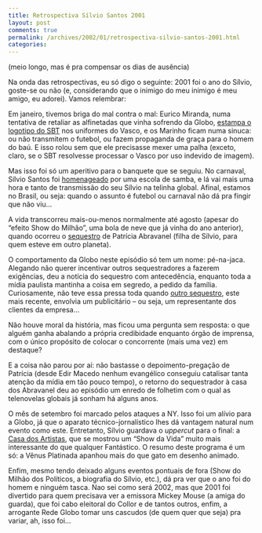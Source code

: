 ```yaml
---
title: Retrospectiva Sílvio Santos 2001
layout: post
comments: true
permalink: /archives/2002/01/retrospectiva-silvio-santos-2001.html
categories:
---
```

(meio longo, mas é pra compensar os dias de ausência)

Na onda das retrospectivas, eu só digo o seguinte: 2001 foi o ano do Sílvio, goste-se ou não (e, considerando que o inimigo do meu inimigo é meu amigo, eu adorei). Vamos relembrar:

Em janeiro, tivemos briga do mal contra o mal: Eurico Miranda, numa tentativa de retaliar as alfinetadas que vinha sofrendo da Globo, <a href=http://www.netvasco.com.br/especial/especial13/ >estampa o logotipo do SBT</a> nos uniformes do Vasco, e os Marinho ficam numa sinuca: ou não transmitem o futebol, ou fazem propaganda de graça para o homem do baú. E isso rolou sem que ele precisasse mexer uma palha (exceto, claro, se o SBT resolvesse processar o Vasco por uso indevido de imagem).

Mas isso foi só um aperitivo para o banquete que se seguiu. No carnaval, Sílvio Santos foi <a href=http://carnaval.terra.com.br/noticias/20010225/210.htm >homenageado</a> por uma escola de samba, e lá vai mais uma hora e tanto de transmissão do seu Sílvio na telinha global. Afinal, estamos no Brasil, ou seja: quando o assunto é futebol ou carnaval não dá pra fingir que não viu&#8230;

A vida transcorreu mais-ou-menos normalmente até agosto (apesar do &#8220;efeito Show do Milhão&#8221;, uma bola de neve que já vinha do ano anterior), quando ocorreu o <a href=http://www.uol.com.br/folha/cotidiano/ult95u35829.shl >sequestro</a> de Patrícia Abravanel (filha de Sílvio, para quem esteve em outro planeta).

O comportamento da Globo neste episódio só tem um nome: pé-na-jaca. Alegando não querer incentivar outros sequestradores a fazerem exigências, deu a notícia do sequestro com antecedência, enquanto toda a mídia paulista mantinha a coisa em segredo, a pedido da família. Curiosamente, não teve essa pressa toda quando <a href=http://www.dglmix.com.br/news/2001/12/13/48329.asp >outro sequestro</a>, este mais recente, envolvia um publicitário &#8211; ou seja, um representante dos clientes da empresa&#8230;

Não houve moral da história, mas ficou uma pergunta sem resposta: o que alguém ganha abalando a própria credibidade enquanto órgão de imprensa, com o único propósito de colocar o concorrente (mais uma vez) em destaque?

E a coisa não parou por aí: não bastasse o depoimento-pregação de Patrícia (desde Edir Macedo nenhum evangélico conseguiu catalisar tanta atenção da mídia em tão pouco tempo), o retorno do sequestrador à casa dos Abravanel deu ao episódio um enredo de folhetim com o qual as telenovelas globais já sonham há alguns anos.

O mês de setembro foi marcado pelos ataques a NY. Isso foi um alívio para a Globo, já que o aparato técnico-jornalístico lhes dá vantagem natural num evento como este. Entretanto, Sílvio guardava o *uppercut* para o final: a <a href=http://tv.blig.ig.com.br/ >Casa dos Artistas</a>, que se mostrou um &#8220;Show da Vida&#8221; muito mais interessante do que qualquer Fantástico. O resumo deste programa é um só: a Vênus Platinada apanhou mais do que gato em desenho animado.

Enfim, mesmo tendo deixado alguns eventos pontuais de fora (Show do Milhão dos Políticos, a biografia do Sílvio, etc.), dá pra ver que o ano foi do homem e ninguém tasca. Nao sei como será 2002, mas que 2001 foi divertido para quem precisava ver a emissora Mickey Mouse (a amiga do guarda), que foi cabo eleitoral do Collor e de tantos outros, enfim, a arrogante Rede Globo tomar uns cascudos (de quem quer que seja) pra variar, ah, isso foi&#8230;